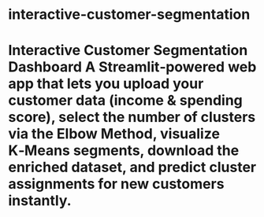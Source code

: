 # interactive-customer-segmentation
# Interactive Customer Segmentation Dashboard  A Streamlit‑powered web app that lets you upload your customer data (income &amp; spending score),   select the number of clusters via the Elbow Method, visualize K‑Means segments,   download the enriched dataset, and predict cluster assignments for new customers instantly.
